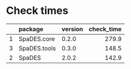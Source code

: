 # Check times

|   |package      |version | check_time|
|:--|:------------|:-------|----------:|
|1  |SpaDES.core  |0.2.0   |      279.9|
|3  |SpaDES.tools |0.3.0   |      148.5|
|2  |SpaDES       |2.0.2   |      142.9|



